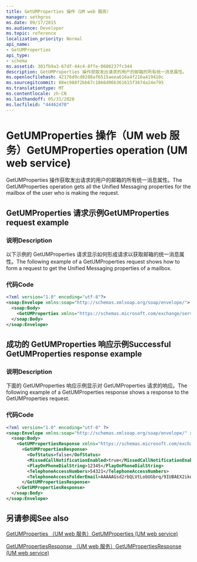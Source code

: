 ```yaml
---
title: GetUMProperties 操作（UM web 服务）
manager: sethgros
ms.date: 09/17/2015
ms.audience: Developer
ms.topic: reference
localization_priority: Normal
api_name:
- GetUMProperties
api_type:
- schema
ms.assetid: 301fb9a3-67df-44c4-8ffe-0600237fc344
description: GetUMProperties 操作获取发出请求的用户的邮箱的所有统一消息属性。
ms.openlocfilehash: 42176d9cd0288af6515aeea616a4f216a419410c
ms.sourcegitcommit: 88ec988f2bb67c1866d06b361615f3674a24e795
ms.translationtype: MT
ms.contentlocale: zh-CN
ms.lasthandoff: 05/31/2020
ms.locfileid: "44462470"
---
```

# <a name="getumproperties-operation-um-web-service"></a><span data-ttu-id="d3f9a-103">GetUMProperties 操作（UM web 服务）</span><span class="sxs-lookup"><span data-stu-id="d3f9a-103">GetUMProperties operation (UM web service)</span></span>

<span data-ttu-id="d3f9a-104">GetUMProperties 操作获取发出请求的用户的邮箱的所有统一消息属性。</span><span class="sxs-lookup"><span data-stu-id="d3f9a-104">The GetUMProperties operation gets all the Unified Messaging properties for the mailbox of the user who is making the request.</span></span>
  
## <a name="getumproperties-request-example"></a><span data-ttu-id="d3f9a-105">GetUMProperties 请求示例</span><span class="sxs-lookup"><span data-stu-id="d3f9a-105">GetUMProperties request example</span></span>

### <a name="description"></a><span data-ttu-id="d3f9a-106">说明</span><span class="sxs-lookup"><span data-stu-id="d3f9a-106">Description</span></span>

<span data-ttu-id="d3f9a-107">以下示例的 GetUMProperties 请求显示如何形成请求以获取邮箱的统一消息属性。</span><span class="sxs-lookup"><span data-stu-id="d3f9a-107">The following example of a GetUMProperties request shows how to form a request to get the Unified Messaging properties of a mailbox.</span></span>
  
### <a name="code"></a><span data-ttu-id="d3f9a-108">代码</span><span class="sxs-lookup"><span data-stu-id="d3f9a-108">Code</span></span>

```XML
<?xml version="1.0" encoding="utf-8"?>
<soap:Envelope xmlns:soap="http://schemas.xmlsoap.org/soap/envelope/">
  <soap:Body>
    <GetUMProperties xmlns="https://schemas.microsoft.com/exchange/services/2006/messages" />
  </soap:Body>
</soap:Envelope>
```

## <a name="successful-getumproperties-response-example"></a><span data-ttu-id="d3f9a-109">成功的 GetUMProperties 响应示例</span><span class="sxs-lookup"><span data-stu-id="d3f9a-109">Successful GetUMProperties response example</span></span>

### <a name="description"></a><span data-ttu-id="d3f9a-110">说明</span><span class="sxs-lookup"><span data-stu-id="d3f9a-110">Description</span></span>

<span data-ttu-id="d3f9a-111">下面的 GetUMProperties 响应示例显示对 GetUMProperties 请求的响应。</span><span class="sxs-lookup"><span data-stu-id="d3f9a-111">The following example of a GetUMProperties response shows a response to the GetUMProperties request.</span></span>
  
### <a name="code"></a><span data-ttu-id="d3f9a-112">代码</span><span class="sxs-lookup"><span data-stu-id="d3f9a-112">Code</span></span>

```XML
<?xml version="1.0" encoding="utf-8" ?>
<soap:Envelope xmlns:soap="http://schemas.xmlsoap.org/soap/envelope/" xmlns:xsi="http://www.w3.org/2001/XMLSchema-instance" xmlns:xsd="http://www.w3.org/2001/XMLSchema">
  <soap:Body>
    <GetUMPropertiesResponse xmlns="https://schemas.microsoft.com/exchange/services/2006/messages">
      <GetUMPropertiesResponse>
        <OofStatus>false</OofStatus> 
        <MissedCallNotificationEnabled>true</MissedCallNotificationEnabled> 
        <PlayOnPhoneDialString>12345</PlayOnPhoneDialString> 
        <TelephoneAccessNumbers>54321</TelephoneAccessNumbers> 
        <TelephoneAccessFolderEmail>AAAAAGsd2rbQLVtLobUGbrq/9IUBAEX2ikn/L8JJtI5WHI0FAW8AAAFXHhsAAA==</TelephoneAccessFolderEmail> 
      </GetUMPropertiesResponse>
    </GetUMPropertiesResponse>
  </soap:Body>
</soap:Envelope>
```

## <a name="see-also"></a><span data-ttu-id="d3f9a-113">另请参阅</span><span class="sxs-lookup"><span data-stu-id="d3f9a-113">See also</span></span>



[<span data-ttu-id="d3f9a-114">GetUMProperties （UM web 服务）</span><span class="sxs-lookup"><span data-stu-id="d3f9a-114">GetUMProperties (UM web service)</span></span>](getumproperties-um-web-service.md)
  
[<span data-ttu-id="d3f9a-115">GetUMPropertiesResponse （UM web 服务）</span><span class="sxs-lookup"><span data-stu-id="d3f9a-115">GetUMPropertiesResponse (UM web service)</span></span>](getumpropertiesresponse-um-web-service.md)

